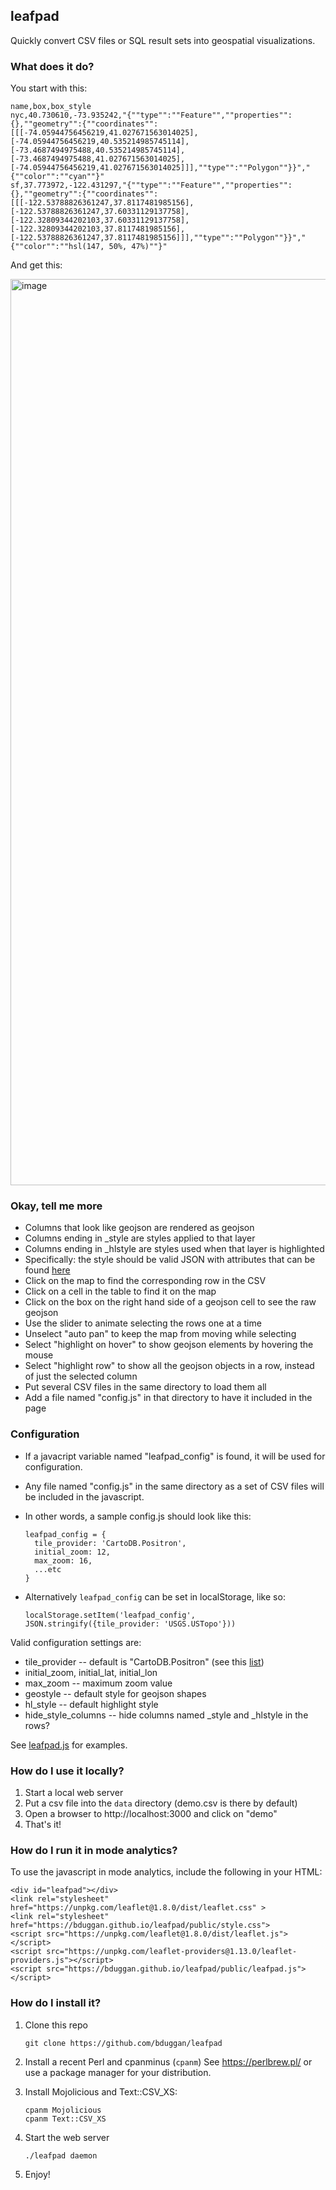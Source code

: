 ## leafpad

Quickly convert CSV files or SQL result sets into geospatial visualizations.

### What does it do?

You start with this:
```
name,box,box_style
nyc,40.730610,-73.935242,"{""type"":""Feature"",""properties"":{},""geometry"":{""coordinates"":[[[-74.05944756456219,41.027671563014025],[-74.05944756456219,40.535214985745114],[-73.4687494975488,40.535214985745114],[-73.4687494975488,41.027671563014025],[-74.05944756456219,41.027671563014025]]],""type"":""Polygon""}}","{""color"":""cyan""}"
sf,37.773972,-122.431297,"{""type"":""Feature"",""properties"":{},""geometry"":{""coordinates"":[[[-122.53788826361247,37.8117481985156],[-122.53788826361247,37.60331129137758],[-122.32809344202103,37.60331129137758],[-122.32809344202103,37.8117481985156],[-122.53788826361247,37.8117481985156]]],""type"":""Polygon""}}","{""color"":""hsl(147, 50%, 47%)""}"
```

And get this:

<img width="1450" alt="image" src="https://user-images.githubusercontent.com/58956/234868080-582fe1e7-0a19-4280-b74f-a1fcf09b8c2f.png">

### Okay, tell me more

- Columns that look like geojson are rendered as geojson
- Columns ending in _style are styles applied to that layer
- Columns ending in _hlstyle are styles used when that layer is highlighted
- Specifically: the style should be valid JSON with attributes that can be found [here](https://leafletjs.com/reference.html#path-option)
- Click on the map to find the corresponding row in the CSV
- Click on a cell in the table to find it on the map
- Click on the box on the right hand side of a geojson cell to see the raw geojson
- Use the slider to animate selecting the rows one at a time
- Unselect "auto pan" to keep the map from moving while selecting
- Select "highlight on hover" to show geojson elements by hovering the mouse
- Select "highlight row" to show all the geojson objects in a row, instead of just the selected column
- Put several CSV files in the same directory to load them all
- Add a file named "config.js" in that directory to have it included in the page

### Configuration

- If a javacript variable named "leafpad_config" is found, it will be used for configuration.
- Any file named "config.js" in the same directory as a set of CSV files will be included in the javascript.
- In other words, a sample config.js should look like this:
  ```
  leafpad_config = {
    tile_provider: 'CartoDB.Positron',
    initial_zoom: 12,
    max_zoom: 16,
    ...etc
  }
  ```
- Alternatively `leafpad_config` can be set in localStorage, like so:

  ```
  localStorage.setItem('leafpad_config', JSON.stringify({tile_provider: 'USGS.USTopo'}))
  ```

Valid configuration settings are:

- tile_provider -- default is "CartoDB.Positron" (see this [list](https://leaflet-extras.github.io/leaflet-providers/preview/))
- initial_zoom, initial_lat, initial_lon
- max_zoom -- maximum zoom value
- geostyle -- default style for geojson shapes
- hl_style -- default highlight style
- hide_style_columns -- hide columns named _style and _hlstyle in the rows?

See [leafpad.js](public/leafpad.js) for examples.

###  How do I use it locally?

1. Start a local web server
1. Put a csv file into the `data` directory (demo.csv is there by default)
2. Open a browser to http://localhost:3000 and click on "demo"
5. That's it!

### How do I run it in mode analytics?

To use the javascript in mode analytics, include the following in your HTML:

```
<div id="leafpad"></div>
<link rel="stylesheet" href="https://unpkg.com/leaflet@1.8.0/dist/leaflet.css" >
<link rel="stylesheet" href="https://bduggan.github.io/leafpad/public/style.css">
<script src="https://unpkg.com/leaflet@1.8.0/dist/leaflet.js"></script>
<script src="https://unpkg.com/leaflet-providers@1.13.0/leaflet-providers.js"></script>
<script src="https://bduggan.github.io/leafpad/public/leafpad.js"></script>
```

### How do I install it?

1. Clone this repo
    ```
    git clone https://github.com/bduggan/leafpad
    ```

2. Install a recent Perl and cpanminus (`cpanm`)
   See https://perlbrew.pl/ or use a package manager for your distribution.

3. Install Mojolicious and Text::CSV_XS:
     ```
     cpanm Mojolicious
     cpanm Text::CSV_XS
     ```

4. Start the web server
     ```
     ./leafpad daemon
     ```

5. Enjoy!

